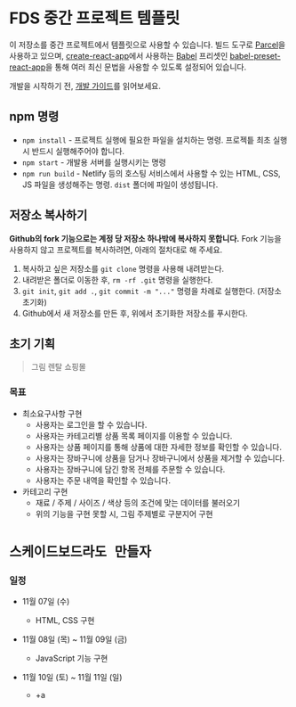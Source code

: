 # FDS 중간 프로젝트 템플릿

이 저장소를 중간 프로젝트에서 템플릿으로 사용할 수 있습니다. 빌드 도구로 [Parcel](https://parceljs.org/)을 사용하고 있으며, [create-react-app](https://github.com/facebook/create-react-app)에서 사용하는 [Babel](http://babeljs.io/) 프리셋인 [babel-preset-react-app](https://github.com/facebook/create-react-app/tree/master/packages/babel-preset-react-app)을 통해 여러 최신 문법을 사용할 수 있도록 설정되어 있습니다.

개발을 시작하기 전, [개발 가이드](./guide.md)를 읽어보세요.

## npm 명령

- `npm install` - 프로젝트 실행에 필요한 파일을 설치하는 명령. 프로젝틑 최초 실행 시 반드시 실행해주어야 합니다.
- `npm start` - 개발용 서버를 실행시키는 명령
- `npm run build` - Netlify 등의 호스팅 서비스에서 사용할 수 있는 HTML, CSS, JS 파일을 생성해주는 명령. `dist` 폴더에 파일이 생성됩니다.

## 저장소 복사하기

**Github의 fork 기능으로는 계정 당 저장소 하나밖에 복사하지 못합니다.** Fork 기능을 사용하지 않고 프로젝트를 복사하려면, 아래의 절차대로 해 주세요.

1. 복사하고 싶은 저장소를 `git clone` 명령을 사용해 내려받는다.
1. 내려받은 폴더로 이동한 후, `rm -rf .git` 명령을 실행한다.
1. `git init`, `git add .`, `git commit -m "..."` 명령을 차례로 실행한다. (저장소 초기화)
1. Github에서 새 저장소를 만든 후, 위에서 초기화한 저장소를 푸시한다.

## 초기 기획
 > 그림 렌탈 쇼핑몰
### 목표
  - 최소요구사항 구현
    * 사용자는 로그인을 할 수 있습니다.
    * 사용자는 카테고리별 상품 목록 페이지를 이용할 수 있습니다.
    * 사용자는 상품 페이지를 통해 상품에 대한 자세한 정보를 확인할 수 있습니다.
    * 사용자는 장바구니에 상품을 담거나 장바구니에서 상품을 제거할 수 있습니다.
    * 사용자는 장바구니에 담긴 항목 전체를 주문할 수 있습니다.
    * 사용자는 주문 내역을 확인할 수 있습니다.
  - 카테고리 구현
    * 재료 / 주제 / 사이즈 / 색상 등의 조건에 맞는 데이터를 불러오기
    * 위의 기능을 구현 못할 시, 그림 주제별로 구분지어 구현
  
  # `스케이드보드라도 만들자`

### 일정
  - 11월 07일 (수)
    * HTML, CSS 구현

  - 11월 08일 (목) ~ 11월 09일 (금)
    * JavaScript 기능 구현

  - 11월 10일 (토) ~ 11월 11일 (일)
    * +a     